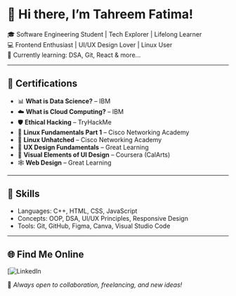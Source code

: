 
# 👋 Hi there, I’m Tahreem Fatima!

🎓 Software Engineering Student | Tech Explorer | Lifelong Learner  
💻 Frontend Enthusiast | UI/UX Design Lover | Linux User  
🌱 Currently learning: DSA, Git, React & more...

---

## 🏅 Certifications

- 📊 **What is Data Science?** – IBM  
- ☁️ **What is Cloud Computing?** – IBM  
- 🛡️ **Ethical Hacking** – TryHackMe  
- 🐧 **Linux Fundamentals Part 1** – Cisco Networking Academy  
- 🔐 **Linux Unhatched** – Cisco Networking Academy  
- 🎨 **UX Design Fundamentals** – Great Learning  
- 🧩 **Visual Elements of UI Design** – Coursera (CalArts)  
- 🕸️ **Web Design** – Great Learning

---

## 💼 Skills
- Languages: C++, HTML, CSS, JavaScript  
- Concepts: OOP, DSA, UI/UX Principles, Responsive Design  
- Tools: Git, GitHub, Figma, Canva, Visual Studio Code

---

## 🌐 Find Me Online
[![LinkedIn](https://www.linkedin.com/in/tahreem-fatima-250550274?utm_source=share&utm_campaign=share_via&utm_content=profile&utm_medium=android_app )

💬 *Always open to collaboration, freelancing, and new ideas!*
